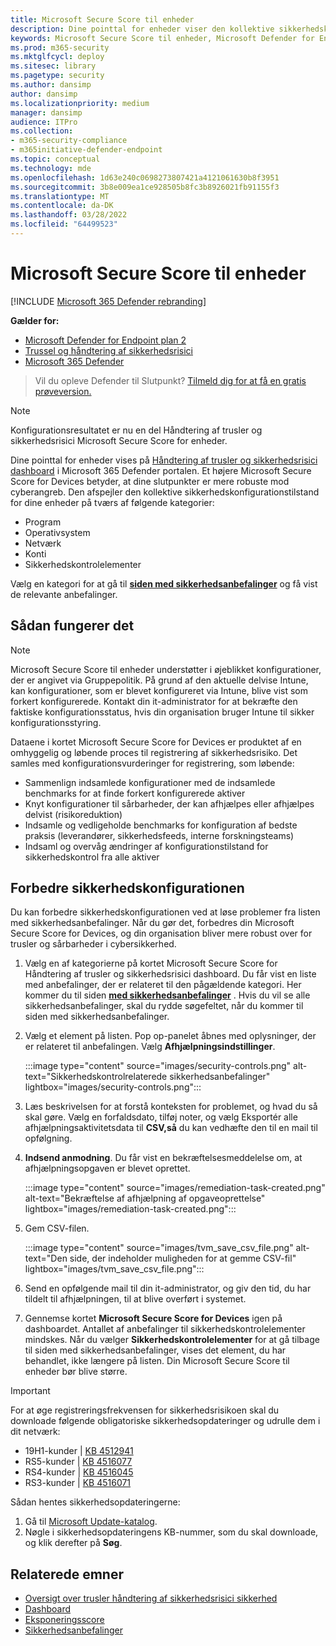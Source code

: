 ```yaml
---
title: Microsoft Secure Score til enheder
description: Dine pointtal for enheder viser den kollektive sikkerhedskonfigurationstilstand for dine enheder på tværs af programmer, operativsystemer, netværk, konti og sikkerhedskontrolelementer.
keywords: Microsoft Secure Score til enheder, Microsoft Defender for Endpoint Microsoft Secure Score til enheder, sikker score, konfigurationsscore, Håndtering af trusler og sikkerhedsrisici, sikkerhedskontrolelementer, forbedringsmuligheder, sikkerhedskonfigurationsscore over tid, sikkerhedsovergang, grundlinje
ms.prod: m365-security
ms.mktglfcycl: deploy
ms.sitesec: library
ms.pagetype: security
ms.author: dansimp
author: dansimp
ms.localizationpriority: medium
manager: dansimp
audience: ITPro
ms.collection:
- m365-security-compliance
- m365initiative-defender-endpoint
ms.topic: conceptual
ms.technology: mde
ms.openlocfilehash: 1d63e240c0698273807421a4121061630b8f3951
ms.sourcegitcommit: 3b8e009ea1ce928505b8fc3b8926021fb91155f3
ms.translationtype: MT
ms.contentlocale: da-DK
ms.lasthandoff: 03/28/2022
ms.locfileid: "64499523"
---
```

# <a name="microsoft-secure-score-for-devices"></a>Microsoft Secure Score til enheder

[!INCLUDE [Microsoft 365 Defender rebranding](../../includes/microsoft-defender.md)]

**Gælder for:**

- [Microsoft Defender for Endpoint plan 2](https://go.microsoft.com/fwlink/?linkid=2154037)
- [Trussel og håndtering af sikkerhedsrisici](next-gen-threat-and-vuln-mgt.md)
- [Microsoft 365 Defender](https://go.microsoft.com/fwlink/?linkid=2118804)

> Vil du opleve Defender til Slutpunkt? [Tilmeld dig for at få en gratis prøveversion.](https://signup.microsoft.com/create-account/signup?products=7f379fee-c4f9-4278-b0a1-e4c8c2fcdf7e&ru=https://aka.ms/MDEp2OpenTrial?ocid=docs-wdatp-pullalerts-abovefoldlink)

> [!NOTE]
> Konfigurationsresultatet er nu en del Håndtering af trusler og sikkerhedsrisici Microsoft Secure Score for enheder.

Dine pointtal for enheder vises på [Håndtering af trusler og sikkerhedsrisici dashboard](tvm-dashboard-insights.md) i Microsoft 365 Defender portalen. Et højere Microsoft Secure Score for Devices betyder, at dine slutpunkter er mere robuste mod cyberangreb. Den afspejler den kollektive sikkerhedskonfigurationstilstand for dine enheder på tværs af følgende kategorier:

- Program
- Operativsystem
- Netværk
- Konti
- Sikkerhedskontrolelementer

Vælg en kategori for at gå til [**siden med sikkerhedsanbefalinger**](tvm-security-recommendation.md) og få vist de relevante anbefalinger.

## <a name="how-it-works"></a>Sådan fungerer det

> [!NOTE]
> Microsoft Secure Score til enheder understøtter i øjeblikket konfigurationer, der er angivet via Gruppepolitik. På grund af den aktuelle delvise Intune, kan konfigurationer, som er blevet konfigureret via Intune, blive vist som forkert konfigurerede. Kontakt din it-administrator for at bekræfte den faktiske konfigurationsstatus, hvis din organisation bruger Intune til sikker konfigurationsstyring.

Dataene i kortet Microsoft Secure Score for Devices er produktet af en omhyggelig og løbende proces til registrering af sikkerhedsrisiko. Det samles med konfigurationsvurderinger for registrering, som løbende:

- Sammenlign indsamlede konfigurationer med de indsamlede benchmarks for at finde forkert konfigurerede aktiver
- Knyt konfigurationer til sårbarheder, der kan afhjælpes eller afhjælpes delvist (risikoreduktion)
- Indsamle og vedligeholde benchmarks for konfiguration af bedste praksis (leverandører, sikkerhedsfeeds, interne forskningsteams)
- Indsaml og overvåg ændringer af konfigurationstilstand for sikkerhedskontrol fra alle aktiver

## <a name="improve-your-security-configuration"></a>Forbedre sikkerhedskonfigurationen

Du kan forbedre sikkerhedskonfigurationen ved at løse problemer fra listen med sikkerhedsanbefalinger. Når du gør det, forbedres din Microsoft Secure Score for Devices, og din organisation bliver mere robust over for trusler og sårbarheder i cybersikkerhed.

1. Vælg en af kategorierne på kortet Microsoft Secure Score for Håndtering af trusler og sikkerhedsrisici dashboard. Du får vist en liste med anbefalinger, der er relateret til den pågældende kategori. Her kommer du til siden [**med sikkerhedsanbefalinger**](tvm-security-recommendation.md) . Hvis du vil se alle sikkerhedsanbefalinger, skal du rydde søgefeltet, når du kommer til siden med sikkerhedsanbefalinger.

2. Vælg et element på listen. Pop op-panelet åbnes med oplysninger, der er relateret til anbefalingen. Vælg **Afhjælpningsindstillinger**.

   :::image type="content" source="images/security-controls.png" alt-text="Sikkerhedskontrolrelaterede sikkerhedsanbefalinger" lightbox="images/security-controls.png":::

3. Læs beskrivelsen for at forstå konteksten for problemet, og hvad du så skal gøre. Vælg en forfaldsdato, tilføj noter, og vælg Eksportér alle afhjælpningsaktivitetsdata til **CSV,så** du kan vedhæfte den til en mail til opfølgning.

4. **Indsend anmodning**. Du får vist en bekræftelsesmeddelelse om, at afhjælpningsopgaven er blevet oprettet.

   :::image type="content" source="images/remediation-task-created.png" alt-text="Bekræftelse af afhjælpning af opgaveoprettelse" lightbox="images/remediation-task-created.png":::

5. Gem CSV-filen.

   :::image type="content" source="images/tvm_save_csv_file.png" alt-text="Den side, der indeholder muligheden for at gemme CSV-fil" lightbox="images/tvm_save_csv_file.png":::

6. Send en opfølgende mail til din it-administrator, og giv den tid, du har tildelt til afhjælpningen, til at blive overført i systemet.

7. Gennemse kortet **Microsoft Secure Score for Devices** igen på dashboardet. Antallet af anbefalinger til sikkerhedskontrolelementer mindskes. Når du vælger **Sikkerhedskontrolelementer** for at gå tilbage til  siden med sikkerhedsanbefalinger, vises det element, du har behandlet, ikke længere på listen. Din Microsoft Secure Score til enheder bør blive større.

> [!IMPORTANT]
>For at øge registreringsfrekvensen for sikkerhedsrisikoen skal du downloade følgende obligatoriske sikkerhedsopdateringer og udrulle dem i dit netværk:
>
> - 19H1-kunder | [KB 4512941](https://support.microsoft.com/help/4512941/windows-10-update-kb4512941)
> - RS5-kunder | [KB 4516077](https://support.microsoft.com/help/4516077/windows-10-update-kb4516077)
> - RS4-kunder | [KB 4516045](https://support.microsoft.com/help/4516045/windows-10-update-kb4516045)
> - RS3-kunder | [KB 4516071](https://support.microsoft.com/help/4516071/windows-10-update-kb4516071)
>
> Sådan hentes sikkerhedsopdateringerne:
>
> 1. Gå til [Microsoft Update-katalog](https://www.catalog.update.microsoft.com/home.aspx).
> 2. Nøgle i sikkerhedsopdateringens KB-nummer, som du skal downloade, og klik derefter på **Søg**.

## <a name="related-topics"></a>Relaterede emner

- [Oversigt over trusler håndtering af sikkerhedsrisici sikkerhed](next-gen-threat-and-vuln-mgt.md)
- [Dashboard](tvm-dashboard-insights.md)
- [Eksponeringsscore](tvm-exposure-score.md)
- [Sikkerhedsanbefalinger](tvm-security-recommendation.md)
